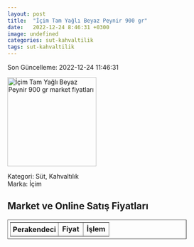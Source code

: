 ```yaml
---
layout: post
title:  "İçim Tam Yağlı Beyaz Peynir 900 gr"
date:   2022-12-24 8:46:31 +0300
image: undefined
categories: sut-kahvaltilik
tags: sut-kahvaltilik
---
```


Son Güncelleme: 2022-12-24 11:46:31

<img src="undefined" width="200" alt="İçim Tam Yağlı Beyaz Peynir 900 gr market fiyatları" />

Kategori: Süt, Kahvaltılık
<br />
Marka: İçim

<h2>Market ve Online Satış Fiyatları</h2>

<table border="1" style="padding: 5px;width:80%;">
  <tr>
    <td style="padding: 5px;"><strong>Perakendeci</strong></td>
    <td><strong>Fiyat</strong></td>
    <td><strong>İşlem</strong></td>
  </tr>
  
</table>
